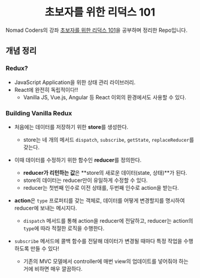 <h1 align="center">초보자를 위한 리덕스 101</h1>

Nomad Coders의 강좌 [초보자를 위한 리덕스 101](https://nomadcoders.co/redux-for-beginners)을 공부하며 정리한 Repo입니다.

## 개념 정리

### Redux?

- JavaScript Application을 위한 상태 관리 라이브러리.
- React에 완전히 독립적이다!!
  - Vanilla JS, Vue.js, Angular 등 React 이외의 환경에서도 사용할 수 있다.

### Building Vanilla Redux

- 처음에는 데이터를 저장하기 위한 **store**를 생성한다.
  - store는 네 개의 메서드 `dispatch`, `subscribe`, `getState`, `replaceReducer`를 갖는다.
- 이때 데이터를 수정하기 위한 함수인 **reducer**를 정의한다.
  - **reducer가 리턴하는 값**은 **store의 새로운 데이터(state, 상태)**가 된다.
  - store의 데이터는 reducer만이 유일하게 수정할 수 있다.
  - reducer는 첫번째 인수로 이전 상태를, 두번째 인수로 action을 받는다.
- **action**은 `type` 프로퍼티를 갖는 객체로, 데이터를 어떻게 변경할지를 명시하여 reducer에 보내는 메시지다.
  - `dispatch` 메서드를 통해 action을 reducer에 전달하고, reducer는 action의 `type`에 따라 적절한 로직을 수행한다.

- `subscribe` 메서드에 콜백 함수를 전달해 데이터가 변경될 때마다 특정 작업을 수행하도록 만들 수 있다!
  - 기존의 MVC 모델에서 controller에 매번 view의 업데이트를 넣어줘야 하는 거에 비하면 매우 깔끔하다.
